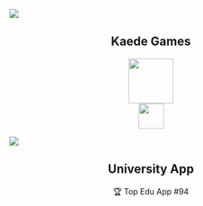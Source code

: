 
![](https://play-lh.googleusercontent.com/qsWRxbwTAWlyy2mUE4UDcnRvrSolSTHOTqVq_Jk8c6bn42EzFjrFO5zSTMLJe7TdXLOj=w4494-h2528)

<h2 align="center">Kaede Games</h2>

<p align="center">
  <a href="https://games.kaedeee.com"><img src="https://〜.png" width="80px;" /></a>
  <br>
  <a href="https://twitter.com/kaedeee_you"><img src="https://〜.png" height="45px;" /></a>
</p>

![](https://play-lh.googleusercontent.com/IpWyp8IXKj2sC3LWqynnFQF5UR-GIV51zFA-ELF1gMcaek1b9DFIjctkp-Zr9_xQjmiW=w1440-h620)
<h2 align="center">University App</h2>
<p align="center">
  🏆 Top Edu App #94
</p>
